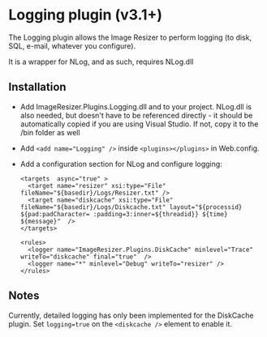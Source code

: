 # Logging plugin (v3.1+)

The Logging plugin allows the Image Resizer to perform logging (to disk, SQL, e-mail, whatever you configure).

It is a wrapper for NLog, and as such, requires NLog.dll

## Installation


* Add ImageResizer.Plugins.Logging.dll and to your project. NLog.dll is also needed, but doesn't have to be referenced directly - it should be automatically copied if you are using Visual Studio. If not, copy it to the /bin folder as well
* Add `<add name="Logging" />` inside `<plugins></plugins>` in Web.config.
* Add a configuration section for NLog and configure logging:

	<configSections>
	  <section name="resizer" type="ImageResizer.ResizerSection"/>
	  <section name="nlog" type="NLog.Config.ConfigSectionHandler, NLog"/>
	</configSections>
	<nlog xmlns="http://www.nlog-project.org/schemas/NLog.xsd"
	    xmlns:xsi="http://www.w3.org/2001/XMLSchema-instance">
  
	  <targets  async="true" >
	    <target name="resizer" xsi:type="File" fileName="${basedir}/Logs/Resizer.txt" />
	    <target name="diskcache" xsi:type="File" fileName="${basedir}/Logs/Diskcache.txt" layout="${processid} ${pad:padCharacter= :padding=3:inner=${threadid}} ${time} ${message}"  />
	  </targets>

	  <rules>
	    <logger name="ImageResizer.Plugins.DiskCache" minlevel="Trace" writeTo="diskcache" final="true"  />
	    <logger name="*" minlevel="Debug" writeTo="resizer" />
	  </rules>
	</nlog>


## Notes

Currently, detailed logging has only been implemented for the DiskCache plugin. Set `logging=true` on the `<diskcache />` element to enable it.

